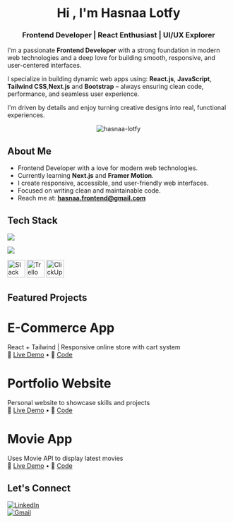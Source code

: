 <h1 align="center">Hi , I'm Hasnaa Lotfy</h1>
<h3 align="center">Frontend Developer | React Enthusiast | UI/UX Explorer</h3>

 I'm a passionate **Frontend Developer** with a strong foundation in modern web technologies and a deep love for building smooth, responsive, and user-centered interfaces.

 I specialize in building dynamic web apps using:
**React.js**, **JavaScript**, **Tailwind CSS**,**Next.js** and **Bootstrap** – always ensuring clean code, performance, and seamless user experience.

 I'm driven by details and enjoy turning creative designs into real, functional experiences.


<p align="center">
  <img src="https://komarev.com/ghpvc/?username=hasnaa-lotfy&label=Profile%20views&color=0e75b6&style=flat" alt="hasnaa-lotfy" />
</p>



##  About Me

-  Frontend Developer with a love for modern web technologies.
-  Currently learning **Next.js** and **Framer Motion**.
-  I create responsive, accessible, and user-friendly web interfaces.
-  Focused on writing clean and maintainable code.
-  Reach me at: **hasnaa.frontend@gmail.com**


##  Tech Stack

<p>
  <img src="https://skillicons.dev/icons?i=html,css,js,react,tailwind,bootstrap,git,github,vscode" />
</p>
<p>
  <!-- Icons from skillicons -->
  <img src="https://skillicons.dev/icons?i=html,css,js,react,tailwind,bootstrap,git,github,vscode" />
</p>

<!-- Manually added icons -->
<p>
  <img src="https://cdn.jsdelivr.net/gh/devicons/devicon/icons/slack/slack-original.svg" width="40" height="40" alt="Slack" />
  <img src="https://cdn.jsdelivr.net/gh/devicons/devicon/icons/trello/trello-plain.svg" width="40" height="40" alt="Trello" />
  <img src="https://upload.wikimedia.org/wikipedia/commons/thumb/6/67/ClickUp_Logo.svg/2048px-ClickUp_Logo.svg.png" width="40" height="40" alt="ClickUp" />
</p>




##  Featured Projects

# E-Commerce App  
React + Tailwind | Responsive online store with cart system  
🔗 [Live Demo](https://ecommerce-hasnaa.vercel.app) • 🔗 [Code](https://github.com/hasnaa-lotfy/ecommerce-app)



# Portfolio Website  
Personal website to showcase skills and projects  
🔗 [Live Demo](https://hasnaa-portfolio.vercel.app) • 🔗 [Code](https://github.com/hasnaa-lotfy/portfolio)


# Movie App  
Uses Movie API to display latest movies  
🔗 [Live Demo](https://movie-hasnaa.vercel.app) • 🔗 [Code](https://github.com/hasnaa-lotfy/movie-app)


## Let's Connect

[![LinkedIn](https://img.shields.io/badge/LinkedIn-blue?logo=linkedin&style=for-the-badge)](https://www.linkedin.com/in/hasnaa-lotfy)  
[![Gmail](https://img.shields.io/badge/Gmail-red?logo=gmail&style=for-the-badge)](mailto:hasnaa.frontend@gmail.com)














